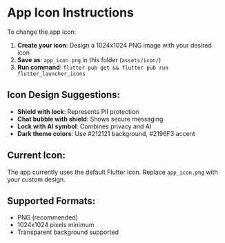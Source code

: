 # App Icon Instructions

To change the app icon:

1. **Create your icon**: Design a 1024x1024 PNG image with your desired icon
2. **Save as**: `app_icon.png` in this folder (`assets/icon/`)
3. **Run command**: `flutter pub get && flutter pub run flutter_launcher_icons`

## Icon Design Suggestions:
- **Shield with lock**: Represents PII protection
- **Chat bubble with shield**: Shows secure messaging
- **Lock with AI symbol**: Combines privacy and AI
- **Dark theme colors**: Use #212121 background, #2196F3 accent

## Current Icon:
The app currently uses the default Flutter icon. Replace `app_icon.png` with your custom design.

## Supported Formats:
- PNG (recommended)
- 1024x1024 pixels minimum
- Transparent background supported